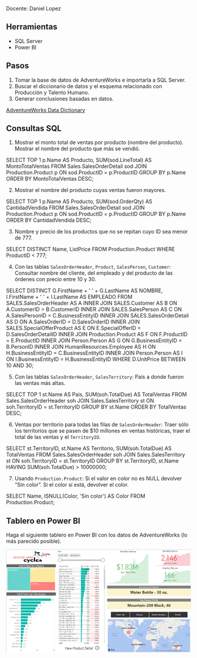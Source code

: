 Docente: Daniel Lopez

## Herramientas
- SQL Server
- Power BI

## Pasos

1. Tomar la base de datos de AdventureWorks e importarla a SQL Server.
2. Buscar el diccionario de datos y el esquema relacionado con Producción y Talento Humano.
3. Generar conclusiones basadas en datos.

[AdventureWorks Data Dictionary](https://dataedo.com/download/AdventureWorks.pdf)

## Consultas SQL

1. Mostrar el monto total de ventas por producto (nombre del producto). Mostrar el nombre del producto que más se vendió.

SELECT TOP 1 p.Name AS Producto, SUM(sod.LineTotal) AS MontoTotalVentas
FROM Sales.SalesOrderDetail sod
JOIN Production.Product p ON sod.ProductID = p.ProductID
GROUP BY p.Name
ORDER BY MontoTotalVentas DESC;

2. Mostrar el nombre del producto cuyas ventas fueron mayores.

SELECT TOP 1 p.Name AS Producto, SUM(sod.OrderQty) AS CantidadVendida
FROM Sales.SalesOrderDetail sod
JOIN Production.Product p ON sod.ProductID = p.ProductID
GROUP BY p.Name
ORDER BY CantidadVendida DESC;


3. Nombre y precio de los productos que no se repitan cuyo ID sea menor de 777.

SELECT DISTINCT Name, ListPrice
FROM Production.Product
WHERE ProductID < 777;


4. Con las tablas `SalesOrderHeader`, `Product`, `SalesPerson`, `Customer`: Consultar nombre del cliente, del empleado y del producto de las órdenes con precio entre 10 y 30.

SELECT DISTINCT 
    G.FirstName + ' ' + G.LastName AS NOMBRE, 
    I.FirstName + ' ' + I.LastName AS EMPLEADO 
FROM SALES.SalesOrderHeader AS A
INNER JOIN SALES.Customer AS B ON A.CustomerID = B.CustomerID
INNER JOIN SALES.SalesPerson AS C ON A.SalesPersonID = C.BusinessEntityID
INNER JOIN SALES.SalesOrderDetail AS D ON A.SalesOrderID = D.SalesOrderID
INNER JOIN SALES.SpecialOfferProduct AS E ON E.SpecialOfferID = D.SalesOrderDetailID
INNER JOIN Production.Product AS F ON F.ProductID = E.ProductID
INNER JOIN Person.Person AS G ON G.BusinessEntityID = B.PersonID
INNER JOIN HumanResources.Employee AS H ON H.BusinessEntityID = C.BusinessEntityID
INNER JOIN Person.Person AS I ON I.BusinessEntityID = H.BusinessEntityID
WHERE D.UnitPrice BETWEEN 10 AND 30;



5. Con las tablas `SalesOrderHeader`, `SalesTerritory`: País a donde fueron las ventas más altas.

SELECT TOP 1 st.Name AS Pais, SUM(soh.TotalDue) AS TotalVentas
FROM Sales.SalesOrderHeader soh
JOIN Sales.SalesTerritory st ON soh.TerritoryID = st.TerritoryID
GROUP BY st.Name
ORDER BY TotalVentas DESC;

6. Ventas por territorio para todas las filas de `SalesOrderHeader`: Traer sólo los territorios que se pasen de $10 millones en ventas históricas, traer el total de las ventas y el `TerritoryID`.

SELECT st.TerritoryID, st.Name AS Territorio, SUM(soh.TotalDue) AS TotalVentas
FROM Sales.SalesOrderHeader soh
JOIN Sales.SalesTerritory st ON soh.TerritoryID = st.TerritoryID
GROUP BY st.TerritoryID, st.Name
HAVING SUM(soh.TotalDue) > 10000000;

7. Usando `Production.Product`: Si el valor en color no es NULL devolver “Sin color”. Si el color sí está, devolver el color.

SELECT Name, 
       ISNULL(Color, 'Sin color') AS Color
FROM Production.Product;


## Tablero en Power BI

Haga el siguiente tablero en Power BI con los datos de AdventureWorks (lo más parecido posible).

![alt text](image.png)